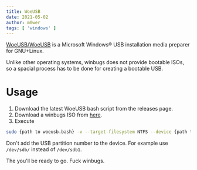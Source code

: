 ```yaml
---
title: WoeUSB
date: 2021-05-02
author: m0wer
tags: [ 'windows' ]
---
```


[WoeUSB/WoeUSB](https://github.com/WoeUSB/WoeUSB) is a Microsoft Windows® USB
installation media preparer for GNU+Linux.

Unlike other operating systems, winbugs does not provide bootable ISOs, so a
spacial process has to be done for creating a bootable USB.

# Usage

1. Download the latest WoeUSB bash script from the releases page.
1. Download a winbugs ISO from
  [here](https://www.microsoft.com/en-in/software-download/windows10ISO).
1. Execute

  ```bash
  sudo {path to woeusb.bash} -v --target-filesystem NTFS --device {path to ISO} {path to USB device}
  ```

  Don't add the USB partition number to the device. For example use `/dev/sdb/`
  instead of `/dev/sdb1`.

  The you'll be ready to go. Fuck winbugs.
